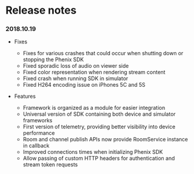 # Release notes

### 2018.10.19 ###
+ Fixes
    + Fixes for various crashes that could occur when shutting down or stopping the Phenix SDK
    + Fixed sporadic loss of audio on viewer side
    + Fixed color representation when rendering stream content
    + Fixed crash when running SDK in simulator
    + Fixed H264 encoding issue on iPhones 5C and 5S

+ Features
    + Framework is organized as a module for easier integration
    + Universal version of SDK containing both device and simulator frameworks
    + First version of telemetry, providing better visibility into device performance
    + Room and channel publish APIs now provide RoomService instance in callback
    + Improved connections times when initializing Phenix SDK
    + Allow passing of custom HTTP headers for authentication and stream token requests